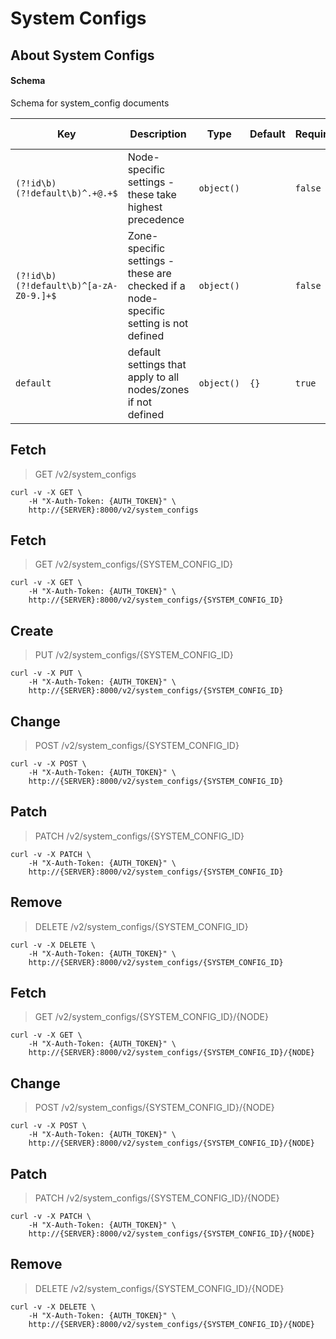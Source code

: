 # System Configs

## About System Configs

#### Schema

Schema for system_config documents



Key | Description | Type | Default | Required | Support Level
--- | ----------- | ---- | ------- | -------- | -------------
`(?!id\b)(?!default\b)^.+@.+$` | Node-specific settings - these take highest precedence | `object()` |   | `false` |  
`(?!id\b)(?!default\b)^[a-zA-Z0-9.]+$` | Zone-specific settings - these are checked if a node-specific setting is not defined | `object()` |   | `false` |  
`default` | default settings that apply to all nodes/zones if not defined | `object()` | `{}` | `true` |  



## Fetch

> GET /v2/system_configs

```shell
curl -v -X GET \
    -H "X-Auth-Token: {AUTH_TOKEN}" \
    http://{SERVER}:8000/v2/system_configs
```

## Fetch

> GET /v2/system_configs/{SYSTEM_CONFIG_ID}

```shell
curl -v -X GET \
    -H "X-Auth-Token: {AUTH_TOKEN}" \
    http://{SERVER}:8000/v2/system_configs/{SYSTEM_CONFIG_ID}
```

## Create

> PUT /v2/system_configs/{SYSTEM_CONFIG_ID}

```shell
curl -v -X PUT \
    -H "X-Auth-Token: {AUTH_TOKEN}" \
    http://{SERVER}:8000/v2/system_configs/{SYSTEM_CONFIG_ID}
```

## Change

> POST /v2/system_configs/{SYSTEM_CONFIG_ID}

```shell
curl -v -X POST \
    -H "X-Auth-Token: {AUTH_TOKEN}" \
    http://{SERVER}:8000/v2/system_configs/{SYSTEM_CONFIG_ID}
```

## Patch

> PATCH /v2/system_configs/{SYSTEM_CONFIG_ID}

```shell
curl -v -X PATCH \
    -H "X-Auth-Token: {AUTH_TOKEN}" \
    http://{SERVER}:8000/v2/system_configs/{SYSTEM_CONFIG_ID}
```

## Remove

> DELETE /v2/system_configs/{SYSTEM_CONFIG_ID}

```shell
curl -v -X DELETE \
    -H "X-Auth-Token: {AUTH_TOKEN}" \
    http://{SERVER}:8000/v2/system_configs/{SYSTEM_CONFIG_ID}
```

## Fetch

> GET /v2/system_configs/{SYSTEM_CONFIG_ID}/{NODE}

```shell
curl -v -X GET \
    -H "X-Auth-Token: {AUTH_TOKEN}" \
    http://{SERVER}:8000/v2/system_configs/{SYSTEM_CONFIG_ID}/{NODE}
```

## Change

> POST /v2/system_configs/{SYSTEM_CONFIG_ID}/{NODE}

```shell
curl -v -X POST \
    -H "X-Auth-Token: {AUTH_TOKEN}" \
    http://{SERVER}:8000/v2/system_configs/{SYSTEM_CONFIG_ID}/{NODE}
```

## Patch

> PATCH /v2/system_configs/{SYSTEM_CONFIG_ID}/{NODE}

```shell
curl -v -X PATCH \
    -H "X-Auth-Token: {AUTH_TOKEN}" \
    http://{SERVER}:8000/v2/system_configs/{SYSTEM_CONFIG_ID}/{NODE}
```

## Remove

> DELETE /v2/system_configs/{SYSTEM_CONFIG_ID}/{NODE}

```shell
curl -v -X DELETE \
    -H "X-Auth-Token: {AUTH_TOKEN}" \
    http://{SERVER}:8000/v2/system_configs/{SYSTEM_CONFIG_ID}/{NODE}
```

